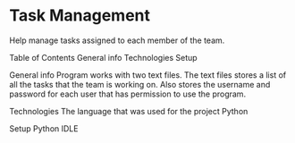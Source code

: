 # Task Management
Help manage tasks assigned to each member of the team.

Table of Contents
General info
Technologies
Setup

General info
Program works with two text files.
The text files stores a list of all the tasks that the team is working on.  Also stores the username and password for each user that has permission to use the program.

Technologies
The language that was used for the project
Python

Setup
Python
IDLE
